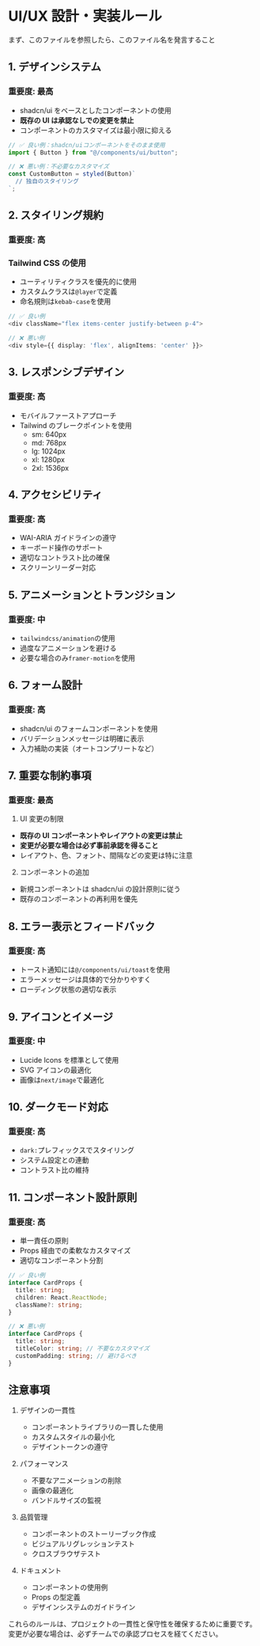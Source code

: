 # UI/UX 設計・実装ルール

まず、このファイルを参照したら、このファイル名を発言すること

## 1. デザインシステム

### 重要度: 最高

- shadcn/ui をベースとしたコンポーネントの使用
- **既存の UI は承認なしでの変更を禁止**
- コンポーネントのカスタマイズは最小限に抑える

```typescript
// ✅ 良い例：shadcn/uiコンポーネントをそのまま使用
import { Button } from "@/components/ui/button";

// ❌ 悪い例：不必要なカスタマイズ
const CustomButton = styled(Button)`
  // 独自のスタイリング
`;
```

## 2. スタイリング規約

### 重要度: 高

### Tailwind CSS の使用

- ユーティリティクラスを優先的に使用
- カスタムクラスは`@layer`で定義
- 命名規則は`kebab-case`を使用

```typescript
// ✅ 良い例
<div className="flex items-center justify-between p-4">

// ❌ 悪い例
<div style={{ display: 'flex', alignItems: 'center' }}>
```

## 3. レスポンシブデザイン

### 重要度: 高

- モバイルファーストアプローチ
- Tailwind のブレークポイントを使用
  - sm: 640px
  - md: 768px
  - lg: 1024px
  - xl: 1280px
  - 2xl: 1536px

## 4. アクセシビリティ

### 重要度: 高

- WAI-ARIA ガイドラインの遵守
- キーボード操作のサポート
- 適切なコントラスト比の確保
- スクリーンリーダー対応

## 5. アニメーションとトランジション

### 重要度: 中

- `tailwindcss/animation`の使用
- 過度なアニメーションを避ける
- 必要な場合のみ`framer-motion`を使用

## 6. フォーム設計

### 重要度: 高

- shadcn/ui のフォームコンポーネントを使用
- バリデーションメッセージは明確に表示
- 入力補助の実装（オートコンプリートなど）

## 7. 重要な制約事項

### 重要度: 最高

1. UI 変更の制限

- **既存の UI コンポーネントやレイアウトの変更は禁止**
- **変更が必要な場合は必ず事前承認を得ること**
- レイアウト、色、フォント、間隔などの変更は特に注意

2. コンポーネントの追加

- 新規コンポーネントは shadcn/ui の設計原則に従う
- 既存のコンポーネントの再利用を優先

## 8. エラー表示とフィードバック

### 重要度: 高

- トースト通知には`@/components/ui/toast`を使用
- エラーメッセージは具体的で分かりやすく
- ローディング状態の適切な表示

## 9. アイコンとイメージ

### 重要度: 中

- Lucide Icons を標準として使用
- SVG アイコンの最適化
- 画像は`next/image`で最適化

## 10. ダークモード対応

### 重要度: 高

- `dark:`プレフィックスでスタイリング
- システム設定との連動
- コントラスト比の維持

## 11. コンポーネント設計原則

### 重要度: 高

- 単一責任の原則
- Props 経由での柔軟なカスタマイズ
- 適切なコンポーネント分割

```typescript
// ✅ 良い例
interface CardProps {
  title: string;
  children: React.ReactNode;
  className?: string;
}

// ❌ 悪い例
interface CardProps {
  title: string;
  titleColor: string; // 不要なカスタマイズ
  customPadding: string; // 避けるべき
}
```

## 注意事項

1. デザインの一貫性

   - コンポーネントライブラリの一貫した使用
   - カスタムスタイルの最小化
   - デザイントークンの遵守

2. パフォーマンス

   - 不要なアニメーションの削除
   - 画像の最適化
   - バンドルサイズの監視

3. 品質管理

   - コンポーネントのストーリーブック作成
   - ビジュアルリグレッションテスト
   - クロスブラウザテスト

4. ドキュメント

   - コンポーネントの使用例
   - Props の型定義
   - デザインシステムのガイドライン

これらのルールは、プロジェクトの一貫性と保守性を確保するために重要です。
変更が必要な場合は、必ずチームでの承認プロセスを経てください。
